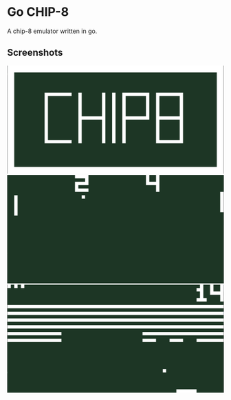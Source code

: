 # Go CHIP-8
A chip-8 emulator written in go.

## Screenshots
![pico8-title](screenshots/chip8-title.png "title-1") 
![pong](screenshots/pong.png "title-2") ![breakout](screenshots/breakout.png "title-2")

